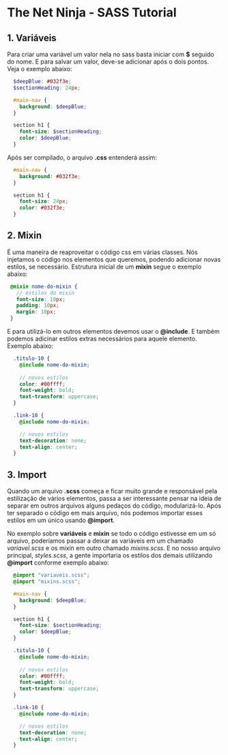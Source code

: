 # The Net Ninja - SASS Tutorial

## 1. Variáveis

Para criar uma variável um valor nela no sass basta iniciar com **$** seguido do nome. E para salvar um valor, deve-se adicionar após o dois pontos. Veja o exemplo abaixo:

```scss
  $deepBlue: #032f3e;
  $sectionHeading: 24px;

  #main-nav {
    background: $deepBlue;
  }

  section h1 {
    font-size: $sectionHeading;
    color: $deepBlue;
  }
```

Após ser compilado, o arquivo **.css** entenderá assim:

```css
  #main-nav {
    background: #032f3e;
  }

  section h1 {
    font-size: 24px;
    color: #032f3e;
  }
```

## 2. Mixin

É uma maneira de reaproveitar o código css em várias classes. Nós injetamos o código nos elementos que queremos, podendo adicionar novas estilos, se necessário. Estrutura inicial de um **mixin** segue o exemplo abaixo:

```scss
 @mixin nome-do-mixin {
   // estilos do mixin
   font-size: 10px;
   padding: 10px;
   margin: 10px;
 }
```

E para utilizá-lo em outros elementos devemos usar o **@include**. E também podemos adicinar estilos extras necessários para aquele elemento. Exemplo abaixo:

```scss
  .titulo-10 {
    @include nome-do-mixin;
    
    // novos estilos
    color: #00ffff;
    font-weight: bold;
    text-transform: uppercase;
  }

  .link-10 {
    @include nome-do-mixin;

    // novos estilos
    text-decoration: none;
    text-align: center;
  }
```

## 3. Import

Quando um arquivo **.scss** começa e ficar muito grande e responsável pela estilização de vários elementos, passa a ser interessante pensar na ideia de separar em outros arquivos alguns pedaços do código, modularizá-lo. Após ter separado o código em mais arquivo, nós podemos importar esses estilos em um único usando **@import**.

No exemplo sobre **variáveis** e **mixin** se todo o código estivesse em um só arquivo, poderíamos passar a deixar as variáveis em um chamado *variavel.scss* e os mixin em outro chamado *mixins.scss*. E no nosso arquivo principal, *styles.scss*, a gente importaria os estilos dos demais utilizando **@import** conforme exemplo abaixo:

```scss
  @import "variaveis.scss";
  @import "mixins.scss";

  #main-nav {
    background: $deepBlue;
  }

  section h1 {
    font-size: $sectionHeading;
    color: $deepBlue;
  }

  .titulo-10 {
    @include nome-do-mixin;
    
    // novos estilos
    color: #00ffff;
    font-weight: bold;
    text-transform: uppercase;
  }

  .link-10 {
    @include nome-do-mixin;

    // novos estilos
    text-decoration: none;
    text-align: center;
  }
```
